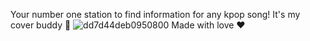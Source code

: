 Your number one station to find information for any kpop song! It's my cover buddy 🧸
![dd7d44deb0950800](https://github.com/tanisharajgor/song-dictionary/assets/54627422/863f194d-c86d-4f99-bbd9-d7b9a268c14e)
Made with love ❤



